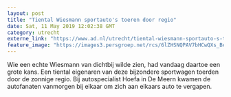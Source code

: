 ```yaml
---
layout: post
title: "Tiental Wiesmann sportauto's toeren door regio"
date: Sat, 11 May 2019 12:02:38 GMT
category: utrecht
externe_link: "https://www.ad.nl/utrecht/tiental-wiesmann-sportauto-s-toeren-door-regio~a3a732de/"
feature_image: "https://images3.persgroep.net/rcs/6lZHSNQPAV7bHCwQXs_BecooI1Q/diocontent/147961565/_fitwidth/400/?appId=21791a8992982cd8da851550a453bd7f&quality=0.7"
---
```


Wie een echte Wiesmann van dichtbij wilde zien, had vandaag daartoe een grote kans. Een tiental eigenaren van deze bijzondere sportwagen toerden door de zonnige regio. Bij autospecialist Hoefa in De Meern kwamen de autofanaten vanmorgen bij elkaar om zich aan elkaars auto te vergapen.
